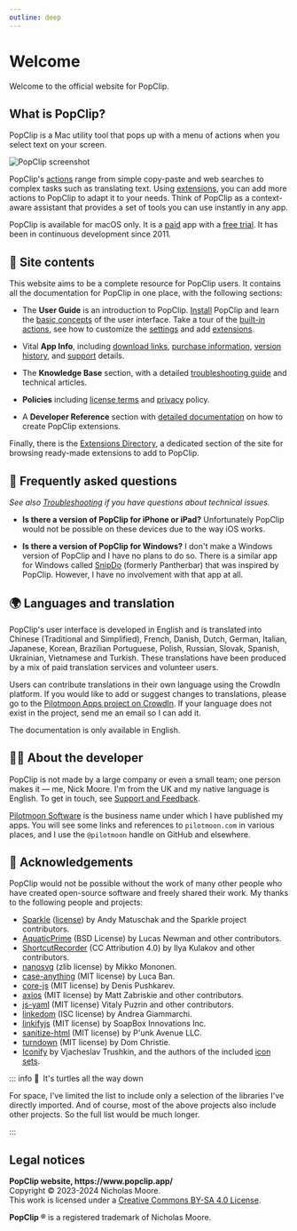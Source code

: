 ```yaml
---
outline: deep
---
```


<script setup lang="ts">
import NewsBox from '/src/NewsBox.vue'
import InfoBox from '/src/InfoBox.vue'
</script>

# Welcome

Welcome to the official website for PopClip.

<NewsBox />

<InfoBox />

## What is PopClip?

PopClip is a Mac utility tool that pops up with a menu of actions when you
select text on your screen.

![PopClip screenshot](/media/popclip.jpg "Screenshot of PopClip")

PopClip's [actions](/guide/actions) range from simple copy-paste and web
searches to complex tasks such as translating text. Using
[extensions](/extensions/), you can add more actions to PopClip to adapt it to
your needs. Think of PopClip as a context-aware assistant that provides a set of
tools you can use instantly in any app.

PopClip is available for macOS only. It is a [paid](/buy) app with a
[free trial](/download). It has been in continuous development since 2011.

## :open_book: **Site contents**

This website aims to be a complete resource for PopClip users. It contains all
the documentation for PopClip in one place, with the following sections:

- The **User Guide** is an introduction to PopClip. [Install](/guide/install)
  PopClip and learn the [basic concepts](/guide/basics) of the user interface.
  Take a tour of the [built-in actions](/guide/actions), see how to customize
  the [settings](/guide/settings) and add [extensions](/guide/extensions).

- Vital **App Info**, including [download links](/download),
  [purchase information](/buy), [version history](/changelog), and
  [support](/support) details.

- The **Knowledge Base** section, with a detailed
  [troubleshooting guide](/kb/troubleshooting) and technical articles.

- **Policies** including [license terms](/terms) and [privacy](/privacy) policy.

- A **Developer Reference** section with [detailed documentation](/dev/) on how
  to create PopClip extensions.

Finally, there is the [Extensions Directory](/extensions/), a dedicated section
of the site for browsing ready-made extensions to add to PopClip.

## :thinking: Frequently asked questions

_See also [Troubleshooting](/kb/troubleshooting) if you have questions about
technical issues._

- **Is there a version of PopClip for iPhone or iPad?**
  Unfortunately PopClip would not be possible on these devices due to the way iOS works.

- **Is there a version of PopClip for Windows?** I don't make a
  Windows version of PopClip and I have no plans to do so. There is a similar
  app for Windows called [SnipDo](https://snipdo-app.com/) (formerly Pantherbar)
  that was inspired by PopClip. However, I have no involvement with that app at
  all.

## :earth_africa: Languages and translation

PopClip's user interface is developed in English and is translated into Chinese
(Traditional and Simplified), French, Danish, Dutch, German, Italian, Japanese, Korean,
Brazilian Portuguese, Polish, Russian, Slovak, Spanish, Ukrainian, Vietnamese and Turkish. These
translations have been produced by a mix of paid translation services and
volunteer users.

Users can contribute translations in their own language using the CrowdIn
platform. If you would like to add or suggest changes to translations, please go
to the
[Pilotmoon Apps project on CrowdIn](https://crowdin.com/project/pilotmoon-apps).
If your language does not exist in the project, send me an email so I can add
it.

The documentation is only available in English.

## :man_juggling: About the developer

PopClip is not made by a large company or even a small team; one person makes it
— me, Nick Moore. I'm from the UK and my native language is English. To get in
touch, see [Support and Feedback](/support).

[Pilotmoon Software](https://pilotmoon.com/about/) is the business name under
which I have published my apps. You will see some links and references to
`pilotmoon.com` in various places, and I use the `@pilotmoon` handle on GitHub
and elsewhere.

## :handshake: Acknowledgements

PopClip would not be possible without the work of many other people who have
created open-source software and freely shared their work. My thanks to the
following people and projects:

- [Sparkle](https://sparkle-project.org/)
  ([license](https://github.com/sparkle-project/Sparkle/blob/2.x/LICENSE)) by
  Andy Matuschak and the Sparkle project contributors.
- [AquaticPrime](https://github.com/bdrister/AquaticPrime/blob/master/Source/CoreFoundation/AquaticPrime.c)
  (BSD License) by Lucas Newman and other contributors.
- [ShortcutRecorder](https://github.com/Kentzo/ShortcutRecorder) (CC Attribution
  4.0) by Ilya Kulakov and other contributors.
- [nanosvg](https://github.com/memononen/nanosvg) (zlib license) by Mikko
  Mononen.
- [case-anything](https://github.com/mesqueeb/case-anything) (MIT license) by
  Luca Ban.
- [core-js](https://github.com/zloirock/core-js) (MIT license) by Denis
  Pushkarev.
- [axios](https://github.com/axios/axios) (MIT license) by Matt Zabriskie and
  other contributors.
- [js-yaml](https://github.com/nodeca/js-yaml) (MIT license) Vitaly Puzrin and
  other contributors.
- [linkedom](https://github.com/WebReflection/linkedom) (ISC license) by Andrea
  Giammarchi.
- [linkifyjs](https://github.com/Hypercontext/linkifyjs) (MIT license) by SoapBox Innovations Inc.
- [sanitize-html](https://github.com/apostrophecms/sanitize-html) (MIT license)
  by P'unk Avenue LLC.
- [turndown](https://github.com/mixmark-io/turndown) (MIT license) by Dom
  Christie.
- [Iconify](https://github.com/iconify) by Vjacheslav Trushkin, and the authors
  of the included
  [icon sets](https://github.com/iconify/icon-sets/blob/master/collections.json).

::: info :turtle:&ensp;It's turtles all the way down

For space, I've limited the list to include only a selection of the libraries
I've directly imported. And of course, most of the above projects also include
other projects. So the full list would be much longer.

:::

## Legal notices

**PopClip website, https&#58;&#47;&#47;www&period;popclip&period;app&#47;**<br>
Copyright © 2023-2024 Nicholas Moore.<br> This work is licensed under a
[Creative Commons BY-SA 4.0 License](http://creativecommons.org/licenses/by-sa/4.0/).

**PopClip &reg;** is a registered trademark of Nicholas Moore.

